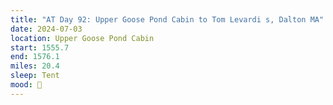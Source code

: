 ```yaml
---
title: "AT Day 92: Upper Goose Pond Cabin to Tom Levardi s, Dalton MA"
date: 2024-07-03
location: Upper Goose Pond Cabin
start: 1555.7
end: 1576.1
miles: 20.4
sleep: Tent
mood: 🙂
---
```

